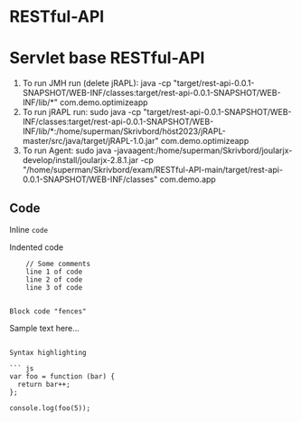 # RESTful-API
# Servlet base RESTful-API
1. To run JMH run (delete jRAPL): java -cp "target/rest-api-0.0.1-SNAPSHOT/WEB-INF/classes:target/rest-api-0.0.1-SNAPSHOT/WEB-INF/lib/*" com.demo.optimizeapp
2. To run jRAPL run: sudo java -cp "target/rest-api-0.0.1-SNAPSHOT/WEB-INF/classes:target/rest-api-0.0.1-SNAPSHOT/WEB-INF/lib/*:/home/superman/Skrivbord/höst2023/jRAPL-master/src/java/target/jRAPL-1.0.jar" com.demo.optimizeapp
3.  To run Agent: sudo java -javaagent:/home/superman/Skrivbord/joularjx-develop/install/joularjx-2.8.1.jar -cp "/home/superman/Skrivbord/exam/RESTful-API-main/target/rest-api-0.0.1-SNAPSHOT/WEB-INF/classes" com.demo.app

## Code

Inline `code`

Indented code

```
    // Some comments
    line 1 of code
    line 2 of code
    line 3 of code


Block code "fences"

```
Sample text here...
```

Syntax highlighting

``` js
var foo = function (bar) {
  return bar++;
};

console.log(foo(5));
```
